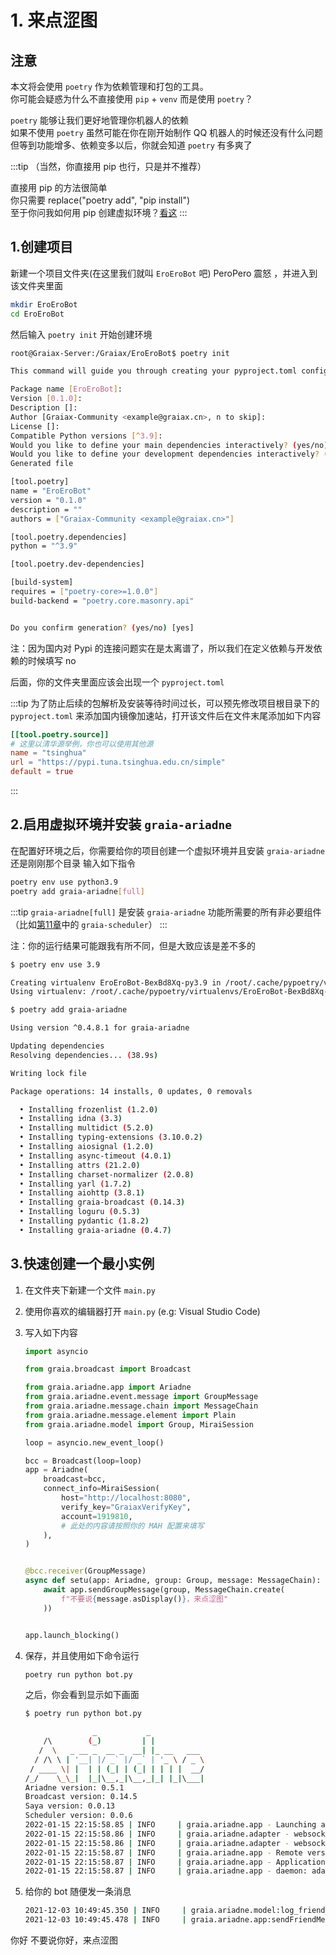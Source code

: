 # 1. 来点涩图

## 注意

本文将会使用 `poetry` 作为依赖管理和打包的工具。  
你可能会疑惑为什么不直接使用 `pip` + `venv` 而是使用 `poetry`？

`poetry` 能够让我们更好地管理你机器人的依赖  
如果不使用 `poetry` 虽然可能在你在刚开始制作 QQ 机器人的时候还没有什么问题  
但等到功能增多、依赖变多以后，你就会知道 `poetry` 有多爽了  

:::tip
（当然，你直接用 pip 也行，只是并不推荐）

直接用 pip 的方法很简单  
你只需要 replace("poetry add", "pip install")  
至于你问我如何用 pip 创建虚拟环境？[看这](0_before_start.html#_8-当你遇到不会的东西的时候)
:::

## 1.创建项目

新建一个项目文件夹(在这里我们就叫 `EroEroBot` 吧) <Curtain>PeroPero 震怒</Curtain> ，并进入到该文件夹里面

```bash
mkdir EroEroBot
cd EroEroBot
```

然后输入 `poetry init` 开始创建环境

```bash
root@Graiax-Server:/Graiax/EroEroBot$ poetry init

This command will guide you through creating your pyproject.toml config.

Package name [EroEroBot]:
Version [0.1.0]:
Description []:
Author [Graiax-Community <example@graiax.cn>, n to skip]:
License []:
Compatible Python versions [^3.9]:
Would you like to define your main dependencies interactively? (yes/no) [yes] no # 注意，这里要你自己填写 no
Would you like to define your development dependencies interactively? (yes/no) [yes] no # 注意，这里要你自己填写 no
Generated file

[tool.poetry]
name = "EroEroBot"
version = "0.1.0"
description = ""
authors = ["Graiax-Community <example@graiax.cn>"]

[tool.poetry.dependencies]
python = "^3.9"

[tool.poetry.dev-dependencies]

[build-system]
requires = ["poetry-core>=1.0.0"]
build-backend = "poetry.core.masonry.api"


Do you confirm generation? (yes/no) [yes]
```

注：因为国内对 Pypi 的连接问题实在是太离谱了，所以我们在定义依赖与开发依赖的时候填写 no

后面，你的文件夹里面应该会出现一个 `pyproject.toml`

:::tip
为了防止后续的包解析及安装等待时间过长，可以预先修改项目根目录下的 `pyproject.toml` 来添加国内镜像加速站，打开该文件后在文件末尾添加如下内容

```toml
[[tool.poetry.source]]
# 这里以清华源举例，你也可以使用其他源
name = "tsinghua"
url = "https://pypi.tuna.tsinghua.edu.cn/simple"
default = true
```

:::

## 2.启用虚拟环境并安装 `graia-ariadne`

在配置好环境之后，你需要给你的项目创建一个虚拟环境并且安装 `graia-ariadne`
还是刚刚那个目录
输入如下指令

```bash
poetry env use python3.9
poetry add graia-ariadne[full]
```

:::tip
`graia-ariadne[full]` 是安装 `graia-ariadne` 功能所需要的所有非必要组件（比如[第11章](11_ohayou_onnichan)中的 `graia-scheduler`）
:::

注：你的运行结果可能跟我有所不同，但是大致应该是差不多的

```bash
$ poetry env use 3.9

Creating virtualenv EroEroBot-BexBd8Xq-py3.9 in /root/.cache/pypoetry/virtualenvs
Using virtualenv: /root/.cache/pypoetry/virtualenvs/EroEroBot-BexBd8Xq-py3.9
```

```bash
$ poetry add graia-ariadne

Using version ^0.4.8.1 for graia-ariadne

Updating dependencies
Resolving dependencies... (38.9s)

Writing lock file

Package operations: 14 installs, 0 updates, 0 removals

  • Installing frozenlist (1.2.0)
  • Installing idna (3.3)
  • Installing multidict (5.2.0)
  • Installing typing-extensions (3.10.0.2)
  • Installing aiosignal (1.2.0)
  • Installing async-timeout (4.0.1)
  • Installing attrs (21.2.0)
  • Installing charset-normalizer (2.0.8)
  • Installing yarl (1.7.2)
  • Installing aiohttp (3.8.1)
  • Installing graia-broadcast (0.14.3)
  • Installing loguru (0.5.3)
  • Installing pydantic (1.8.2)
  • Installing graia-ariadne (0.4.7)
```

## 3.快速创建一个最小实例

1. 在文件夹下新建一个文件 `main.py`
2. 使用你喜欢的编辑器打开 `main.py` (e.g: Visual Studio Code)
3. 写入如下内容

   ```python
   import asyncio

   from graia.broadcast import Broadcast

   from graia.ariadne.app import Ariadne
   from graia.ariadne.event.message import GroupMessage
   from graia.ariadne.message.chain import MessageChain
   from graia.ariadne.message.element import Plain
   from graia.ariadne.model import Group, MiraiSession

   loop = asyncio.new_event_loop()

   bcc = Broadcast(loop=loop)
   app = Ariadne(
       broadcast=bcc,
       connect_info=MiraiSession(
           host="http://localhost:8080",
           verify_key="GraiaxVerifyKey",
           account=1919810,
           # 此处的内容请按照你的 MAH 配置来填写
       ),
   )


   @bcc.receiver(GroupMessage)
   async def setu(app: Ariadne, group: Group, message: MessageChain):
       await app.sendGroupMessage(group, MessageChain.create(
           f"不要说{message.asDisplay()}，来点涩图"
       ))


   app.launch_blocking()
   ```

4. 保存，并且使用如下命令运行

   ```bash
   poetry run python bot.py
   ```

   之后，你会看到显示如下画面

   ```bash
   $ poetry run python bot.py

                  _           _
       /\        (_)         | |
      /  \   _ __ _  __ _  __| |_ __   ___
     / /\ \ | '__| |/ _` |/ _` | '_ \ / _ \
    / ____ \| |  | | (_| | (_| | | | |  __/
   /_/    \_\_|  |_|\__,_|\__,_|_| |_|\___|
   Ariadne version: 0.5.1
   Broadcast version: 0.14.5
   Saya version: 0.0.13
   Scheduler version: 0.0.6
   2022-01-15 22:15:58.85 | INFO     | graia.ariadne.app - Launching app...
   2022-01-15 22:15:58.86 | INFO     | graia.ariadne.adapter - websocket: connected
   2022-01-15 22:15:58.86 | INFO     | graia.ariadne.adapter - websocket: ping task created
   2022-01-15 22:15:58.87 | INFO     | graia.ariadne.app - Remote version: 2.4.0
   2022-01-15 22:15:58.87 | INFO     | graia.ariadne.app - Application launched with 0.019s
   2022-01-15 22:15:58.87 | INFO     | graia.ariadne.app - daemon: adapter started
   ```

5. 给你的 bot 随便发一条消息

   ```bash
   2021-12-03 10:49:45.350 | INFO     | graia.ariadne.model:log_friend_message:114 - 1919810: [Graiax(114514)] -> '你好'
   2021-12-03 10:49:45.478 | INFO     | graia.ariadne.app:sendFriendMessage:114 - [BOT 1919810] Friend(114514) <- '不要说你好，来点涩图'
   ```

  <ChatPanel title="GraiaX-Community">
    <ChatMessage name="GraiaX" onright>你好</ChatMessage>
    <ChatMessage name="EroEroBot" :avatar="$withBase('/avatar/ero.webp')">不要说你好，来点涩图</ChatMessage>
  </ChatPanel>
